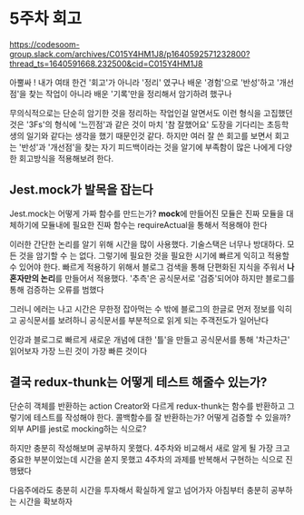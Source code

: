 # 5주차 회고

https://codesoom-group.slack.com/archives/C015Y4HM1J8/p1640592571232800?thread_ts=1640591668.232500&cid=C015Y4HM1J8

아뿔싸 !
내가 여태 한건 '회고'가 아니라 '정리' 였구나
배운 '경험'으로 '반성'하고 '개선점'을 찾는 작업이 아니라 배운 '기록'만을 정리해서 암기하려 했구나

무의식적으로는 단순히 암기한 것을 정리하는 작업인걸 알면서도 이런 형식을 고집했던 것은 '3Fs'의 형식에 '느낀점'과 같은 것이
마치 '참 잘했어요' 도장을 기다리는 초등학생의 일기와 같다는 생각을 했기 때문인것 같다.
하지만 여러 잘 쓴 회고를 보면서 회고는 '반성'과 '개선점'을 찾는 자기 피드백이라는 것을 알기에 부족함이 많은 나에게 다양한 회고방식을 적용해보려 한다.

## Jest.mock가 발목을 잡는다

Jest.mock는 어떻게 가짜 함수를 만드는가? **mock**에 만들어진 모듈은 진짜 모듈을 대체하기에 모듈내에 필요한 진짜 함수는
requireActual을 통해서 적용해야 한다

이러한 간단한 논리를 알기 위해 시간을 많이 사용했다.
기술스택은 너무나 방대하다. 모든 것을 암기할 수 는 없다. 그렇기에 필요한 것을 필요한 시기에 빠르게 익히고 적용할 수 있어야 한다.
빠르게 적용하기 위해서 블로그 검색을 통해 단편화된 지식을 주워서 **나혼자만의 논리**를 만들어서 적용했다.
'추측'은 공식문서로 '검증'되어야 하지만 블로그를 통해 검증하는 오류를 범했다

그러니 에러는 나고 시간은 무한정 잡아먹는 수 밖에
블로그의 한글로 먼저 정보를 익히고 공식문서를 보려하니 공식문서를 부분적으로 읽게 되는 주객전도가 일어난다

인강과 블로그로 빠르게 새로운 개념에 대한 '틀'을 만들고 공식문서를 통해 '차근차근' 읽어보자
가장 느린 것이 가장 빠른 것이다

## 결국 redux-thunk는 어떻게 테스트 해줄수 있는가?

단순히 객체를 반환하는 action Creator와 다르게 redux-thunk는 함수를 반환하고 그렇기에 테스트를 작성해야 한다.
콜백함수를 잘 반환하는가?
어떻게 검증할 수 있을까? 외부 API를 jest로 mocking하는 식으로?

하지만 충분히 작성해보며 공부하지 못했다. 4주차와 비교해서 새로 알게 될 가장 크고 중요한 부분이었는데 시간을 쏟지 못했고
4주차의 과제를 반복해서 구현하는 식으로 진행됐다

다음주에라도 충분히 시간을 투자해서 확실하게 알고 넘어가자
아침부터 충분히 공부하는 시간을 확보하자
